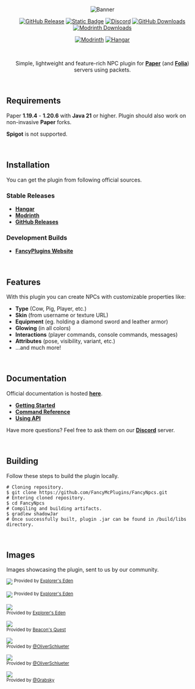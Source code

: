 <div align=center>

![Banner](https://github.com/FancyMcPlugins/FancyNpcs/blob/main/images/banner.png?raw=true)

[![GitHub Release](https://img.shields.io/github/v/release/FancyMcPlugins/FancyNpcs?logo=github&labelColor=%2324292F&color=%23454F5A)](https://github.com/FancyMcPlugins/FancyNpcs/releases/latest)
[![Static Badge](https://img.shields.io/badge/folia-supported-%23F9D879?labelColor=%2313154E&color=%234A44A6)](https://papermc.io/software/folia)
[![Discord](https://img.shields.io/discord/899740810956910683?logo=discord&logoColor=white&label=%20&labelColor=%235865F2&color=%23707BF4)](https://discord.gg/ZUgYCEJUEx)
[![GitHub Downloads](https://img.shields.io/github/downloads/FancyMcPlugins/FancyNpcs/total?logo=github&labelColor=%2324292F&color=%23454F5A)](https://github.com/FancyMcPlugins/FancyNpcs/releases/latest)
[![Modrinth Downloads](https://img.shields.io/modrinth/dt/fancynpcs?logo=modrinth&logoColor=white&label=downloads&labelColor=%23139549&color=%2318c25f)](https://modrinth.com/plugin/fancynpcs)

[![Modrinth](https://cdn.jsdelivr.net/npm/@intergrav/devins-badges@3/assets/compact/available/modrinth_vector.svg)](https://modrinth.com/plugin/fancynpcs)
[![Hangar](https://cdn.jsdelivr.net/npm/@intergrav/devins-badges@3/assets/compact/available/hangar_vector.svg)](https://hangar.papermc.io/Oliver/FancyNpcs)

<br />

Simple, lightweight and feature-rich NPC plugin for **[Paper](https://github.com/PaperMC/Paper)** (and **[Folia](https://papermc.io/software/folia)**) servers using packets.

</div>

<br />

## Requirements
Paper **1.19.4** - **1.20.6** with **Java 21** or higher. Plugin should also work on non-invasive **Paper** forks.  

**Spigot** is not supported.

<br />

## Installation
You can get the plugin from following official sources.
### Stable Releases
- **[Hangar](https://hangar.papermc.io/Oliver/FancyNpcs)**
- **[Modrinth](https://modrinth.com/plugin/fancynpcs/)**
- **[GitHub Releases](https://github.com/FancyMcPlugins/FancyNpcs/releases)**
### Development Builds
- **[FancyPlugins Website](https://fancyplugins.de/FancyNpcs/download/)**

<br />

## Features
With this plugin you can create NPCs with customizable properties like:
- **Type** (Cow, Pig, Player, etc.)
- **Skin** (from username or texture URL)
- **Equipment** (eg. holding a diamond sword and leather armor)
- **Glowing** (in all colors)
- **Interactions** (player commands, console commands, messages)
- **Attributes** (pose, visibility, variant, etc.)
- ...and much more!

<br />

## Documentation
Official documentation is hosted **[here](https://fancyplugins.de/docs/fancynpcs.html)**.
- **[Getting Started](https://fancyplugins.de/docs/fn-getting-started.html)**
- **[Command Reference](https://fancyplugins.de/docs/fn-commands.html)**
- **[Using API](https://fancyplugins.de/docs/fn-api.html)**

Have more questions? Feel free to ask them on our **[Discord](https://discord.gg/ZUgYCEJUEx)** server.

<br />

## Building
Follow these steps to build the plugin locally.

```shell
# Cloning repository.
$ git clone https://github.com/FancyMcPlugins/FancyNpcs.git
# Entering cloned repository.
$ cd FancyNpcs
# Compiling and building artifacts.
$ gradlew shadowJar
# Once successfully built, plugin .jar can be found in /build/libs directory.
```

<br />

## Images
Images showcasing the plugin, sent to us by our community.

![](https://github.com/FancyMcPlugins/FancyNpcs/blob/main/images/screenshots/niceron1.jpeg?raw=true)
<sup>Provided by [Explorer's Eden](https://explorerseden.eu/)</sup>

![](https://github.com/FancyMcPlugins/FancyNpcs/blob/main/images/screenshots/niceron2.jpeg?raw=true)
<sup>Provided by [Explorer's Eden](https://explorerseden.eu/)</sup>

![](https://github.com/FancyMcPlugins/FancyNpcs/blob/main/images/screenshots/niceron3.jpeg?raw=true)  
<sup>Provided by [Explorer's Eden](https://explorerseden.eu/)</sup>

![](https://github.com/FancyMcPlugins/FancyNpcs/blob/main/images/screenshots/dave1.jpeg?raw=true)  
<sup>Provided by [Beacon's Quest](https://www.beaconsquest.net/)</sup>

![](https://github.com/FancyMcPlugins/FancyNpcs/blob/main/images/screenshots/oliver1.jpeg?raw=true)  
<sup>Provided by [@OliverSchlueter](https://github.com/OliverSchlueter)</sup>

![](https://github.com/FancyMcPlugins/FancyNpcs/blob/main/images/screenshots/oliver2.jpeg?raw=true)  
<sup>Provided by [@OliverSchlueter](https://github.com/OliverSchlueter)</sup>

![](https://github.com/FancyMcPlugins/FancyNpcs/blob/main/images/screenshots/grabsky1.jpeg?raw=true)  
<sup>Provided by [@Grabsky](https://github.com/Grabsky)</sup>
